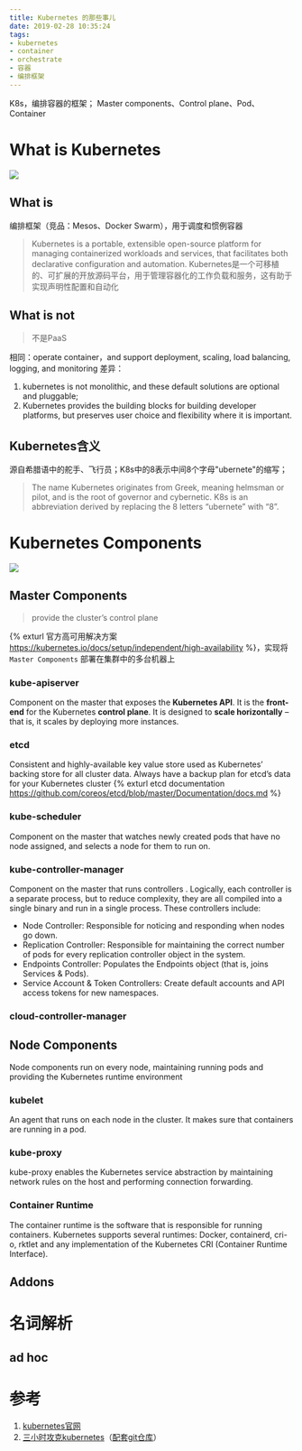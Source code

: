 ```yaml
---
title: Kubernetes 的那些事儿
date: 2019-02-28 10:35:24
tags:
- kubernetes
- container
- orchestrate
- 容器
- 编排框架
---
```

K8s，编排容器的框架；
Master components、Control plane、Pod、Container

<!-- more -->

# What is Kubernetes
![](https://wiki-1258407249.cos.ap-chengdu.myqcloud.com/2019-02-28-narration-of-kubernetes/kubernetes-cluster.png)
## What is
编排框架（竞品：Mesos、Docker Swarm），用于调度和惯例容器
> Kubernetes is a portable, extensible open-source platform for managing containerized workloads and services, that facilitates both declarative configuration and automation.
> Kubernetes是一个可移植的、可扩展的开放源码平台，用于管理容器化的工作负载和服务，这有助于实现声明性配置和自动化

## What is not
> 不是PaaS

相同：operate container，and support deployment, scaling, load balancing, logging, and monitoring
差异：
1. kubernetes is not monolithic, and these default solutions are optional and pluggable; 
2. Kubernetes provides the building blocks for building developer platforms, but preserves user choice and flexibility where it is important.

## Kubernetes含义
源自希腊语中的舵手、飞行员；K8s中的8表示中间8个字母"ubernete"的缩写；
> The name Kubernetes originates from Greek, meaning helmsman or pilot, and is the root of governor and cybernetic. K8s is an abbreviation derived by replacing the 8 letters “ubernete” with “8”.

# Kubernetes Components
![](https://wiki-1258407249.cos.ap-chengdu.myqcloud.com/2019-02-28-narration-of-kubernetes/20190228120800511.png)
## Master Components
> provide the cluster’s control plane

{% exturl 官方高可用解决方案 https://kubernetes.io/docs/setup/independent/high-availability %}，实现将 `Master Components` 部署在集群中的多台机器上

### kube-apiserver
Component on the master that exposes the **Kubernetes API**. It is the **front-end** for the Kubernetes **control plane**.
It is designed to **scale horizontally** – that is, it scales by deploying more instances.
### etcd
Consistent and highly-available key value store used as Kubernetes’ backing store for all cluster data.
Always have a backup plan for etcd’s data for your Kubernetes cluster
{% exturl etcd documentation https://github.com/coreos/etcd/blob/master/Documentation/docs.md %}

### kube-scheduler
Component on the master that watches newly created pods that have no node assigned, and selects a node for them to run on.
### kube-controller-manager
Component on the master that runs controllers .
Logically, each controller is a separate process, but to reduce complexity, they are all compiled into a single binary and run in a single process.
These controllers include:
- Node Controller: Responsible for noticing and responding when nodes go down.
- Replication Controller: Responsible for maintaining the correct number of pods for every replication controller object in the system.
- Endpoints Controller: Populates the Endpoints object (that is, joins Services & Pods).
- Service Account & Token Controllers: Create default accounts and API access tokens for new namespaces.

### cloud-controller-manager

## Node Components
Node components run on every node, maintaining running pods and providing the Kubernetes runtime environment

### kubelet
An agent that runs on each node in the cluster. It makes sure that containers are running in a pod.

### kube-proxy
kube-proxy enables the Kubernetes service abstraction by maintaining network rules on the host and performing connection forwarding.

### Container Runtime
The container runtime is the software that is responsible for running containers. Kubernetes supports several runtimes: Docker, containerd, cri-o, rktlet and any implementation of the Kubernetes CRI (Container Runtime Interface).

## Addons

# 名词解析
## ad hoc

# 参考
1. [kubernetes官网](https://kubernetes.io)
2. [三小时攻克kubernetes](http://baijiahao.baidu.com/s?id=1602795888204860650)（[配套git仓库](https://github.com/rabbitcount/k8s-mastery)）